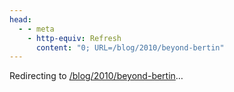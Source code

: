```yaml
---
head:
  - - meta
    - http-equiv: Refresh
      content: "0; URL=/blog/2010/beyond-bertin"
---
```


Redirecting to <a href="/blog/2010/beyond-bertin">/blog/2010/beyond-bertin</a>…